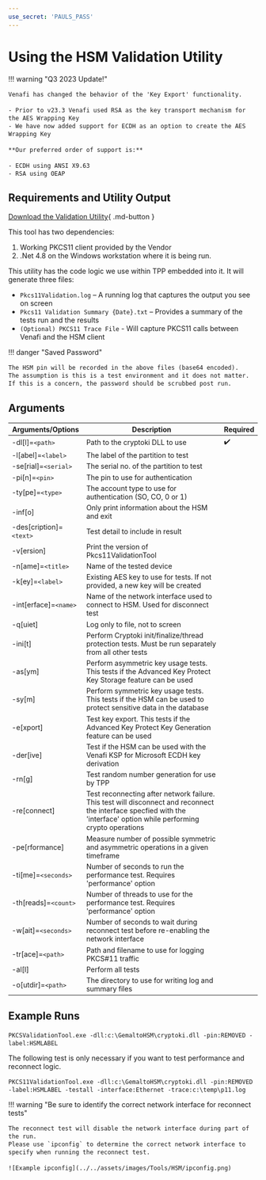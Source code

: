 ```yaml
---
use_secret: 'PAULS_PASS'
---
```


# Using the HSM Validation Utility

!!! warning "Q3 2023 Update!"

    Venafi has changed the behavior of the 'Key Export' functionality.

    - Prior to v23.3 Venafi used RSA as the key transport mechanism for the AES Wrapping Key 
    - We have now added support for ECDH as an option to create the AES Wrapping Key

    **Our preferred order of support is:**
    
    - ECDH using ANSI X9.63
    - RSA using OEAP

## Requirements and Utility Output

[Download the Validation Utility](https://ven-eco.s3.amazonaws.com/downloads/hsm-validation-utility/Pkcs11ValidationTool.zip){ .md-button }

This tool has two dependencies:

1. Working PKCS11 client provided by the Vendor
2. .Net 4.8 on the Windows workstation where it is being run.

This utility has the code logic we use within TPP embedded into it.
It will generate three files:

- `Pkcs11Validation.log` – A running log that captures the output you see on screen
- `Pkcs11 Validation Summary {Date}.txt` – Provides a summary of the tests run and the results
- `(Optional) PKCS11 Trace File` - Will capture PKCS11 calls between Venafi and the HSM client

!!! danger "Saved Password"

    The HSM pin will be recorded in the above files (base64 encoded).
    The assumption is this is a test environment and it does not matter.
    If this is a concern, the password should be scrubbed post run.

## Arguments

| Arguments/Options | Description | Required |
| --- | --- | --- |
| -dl[l]=`<path>` | Path to the cryptoki DLL to use | ✔️ |
| -l[abel]=`<label>` | The label of the partition to test | |
| -se[rial]=`<serial>` | The serial no. of the partition to test | |
| -pi[n]=`<pin>` | The pin to use for authentication | |
| -ty[pe]=`<type>` | The account type to use for authentication (SO, CO, 0 or 1) | |
| -inf[o] | Only print information about the HSM and exit | |
| -des[cription]=`<text>` | Test detail to include in result | |
| -v[ersion] | Print the version of Pkcs11ValidationTool | |
| -n[ame]=`<title>` | Name of the tested device | |
| -k[ey]=`<label>` | Existing AES key to use for tests. If not provided, a new key will be created | |
| -int[erface]=`<name>` | Name of the network interface used to connect to HSM. Used for disconnect test | |
| -q[uiet] | Log only to file, not to screen | |
| -ini[t] | Perform Cryptoki init/finalize/thread protection tests. Must be run separately from all other tests | |
| -as[ym] | Perform asymmetric key usage tests. This tests if the Advanced Key Protect Key Storage feature can be used | |
| -sy[m] | Perform symmetric key usage tests. This tests if the HSM can be used to protect sensitive data in the database | |
| -e[xport] | Test key export. This tests if the Advanced Key Protect Key Generation feature can be used | |
| -der[ive] | Test if the HSM can be used with the Venafi KSP for Microsoft ECDH key derivation | |
| -rn[g] | Test random number generation for use by TPP | |
| -re[connect] | Test reconnecting after network failure. This test will disconnect and reconnect the interface specfied with the 'interface' option while performing crypto operations | |
| -pe[rformance] | Measure number of possible symmetric and asymmetric operations in a given timeframe | |
| -ti[me]=`<seconds>` | Number of seconds to run the performance test. Requires 'performance' option | |
| -th[reads]=`<count>` | Number of threads to use for the performance test. Requires 'performance' option | |
| -w[ait]=`<seconds>` | Number of seconds to wait during reconnect test before re-enabling the network interface | |
| -tr[ace]=`<path>` | Path and filename to use for logging PKCS#11 traffic | |
| -al[l] | Perform all tests | |
| -o[utdir]=`<path>` | The directory to use for writing log and summary files | |

## Example Runs

``` doscon title="Simple Run"
PKCSValidationTool.exe -dll:c:\GemaltoHSM\cryptoki.dll -pin:REMOVED -label:HSMLABEL
```

The following test is only necessary if you want to test performance and reconnect logic.

``` doscon title="Comprehensive Run"
PKCS11ValidationTool.exe -dll:c:\GemaltoHSM\cryptoki.dll -pin:REMOVED -label:HSMLABEL -testall -interface:Ethernet -trace:c:\temp\p11.log
```

!!! warning "Be sure to identify the correct network interface for reconnect tests"

    The reconnect test will disable the network interface during part of the run.
    Please use `ipconfig` to determine the correct network interface to specify when running the reconnect test.

    ![Example ipconfig](../../assets/images/Tools/HSM/ipconfig.png)